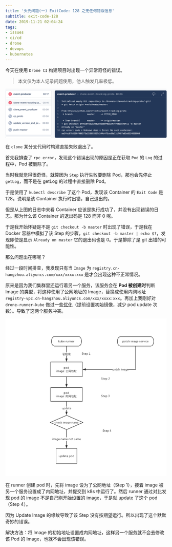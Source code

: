 ```yaml
---
title: '头秃问题(一) ExitCode: 128 之无任何错误信息'
subtitle: exit-code-128
date: 2019-11-21 02:04:24
tags:
- issues
- ci/cd
- drone
- devops
- kubernetes
---
```


今天在使用 `Drone CI` 构建项目时出现一个异常奇怪的错误。

> 本文仅为本人记录问题使用，他人触发几率极低。

![error](/images/exitcode-128/drone-error.png)

在 `clone` 某分支代码时构建直接失败退出了。

首先我排查了 `rpc error`，发现这个错误出现的原因是正在获取 `Pod` 的 `Log` 的过程中，Pod 被删除了。

当时我就觉得很奇怪，就算因为 `Step` 执行失败要删除 Pod，那也会先停止 `getLog`，而不是在 getLog 的过程中直接删除 Pod。

于是使用了 `kubectl describe` 了这个 Pod，发现该 Container 的 `Exit Code` 是 128。说明是该 Container 执行时出错，自己退出的。

但是从上图的日志中来看 Container 应该是执行成功了，并没有出现错误的日志。那为什么该 Container 的退出码是 128 而非 0 呢。

于是我开始怀疑是不是 `git checkout -b master` 时出现了错误，于是我在 Docker 容器中模拟了该 Step 的步骤，`git checkout -b master | echo $?`，发现即使是显示 `Already on master` 它的退出码也是 0。于是排除了是 git 出错的可能性。

那么问题出在哪呢？

<!-- more -->

经过一段时间排查，我发现只有当 `Image` 为 `registry.cn-hangzhou.aliyuncs.com/xxx/xxxx:xxx` 是才会出现这种不正常情况。

原来是因为我们集群里还运行着另一个服务，该服务会在 **Pod 被创建时**判断 Image 的类型，将这种使用了公网地址的 Image，替换成使用内网地址 `registry-vpc.cn-hangzhou.aliyuncs.com/xxx/xxxx:xxx`。再加上我刚好对 `drone-runner-kube` 做过一些[优化](https://github.com/domgoer/drone-runner-kube/commit/d2b8fd19b69206ece37e00754b3d1b92fb58ad11)（提前设置初始镜像，减少 pod update 次数）。导致了这两个服务冲突。

![steps](/images/exitcode-128/steps.jpg)

在 runner 创建 pod 时，先将 image 设为了公网地址（Step 1），接着 image 被另一个服务设置成了内网地址，并提交到 k8s 中运行了。然后 runner 通过对比发现 pod 的 image 不是自己刚开始设置的 image，于是就 update 了这个 pod（Step 4）。

因为 Update Image 的缘故导致了该 Step 没有按期望运行。所以出现了这个默默奇妙的错误。

解决方法：将 Image 的初始地址设置成内网地址，这样另一个服务就不会去修改该 Pod 的 Image，也就不会出现该错误。
